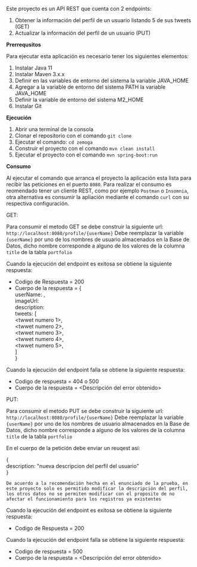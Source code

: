 Este proyecto es un API REST que cuenta con 2 endpoints:

1. Obtener la información del perfil de un usuario listando 5 de sus tweets (GET)
2. Actualizar la información del perfil de un usuario (PUT)

**Prerrequsitos**

Para ejecutar esta aplicación es necesario tener los siguientes elementos:

1. Instalar Java 11
2. Instalar Maven 3.x.x
3. Definir en las variables de entorno del sistema la variable JAVA_HOME
4. Agregar a la variable de entorno del sistema PATH la variable JAVA_HOME
5. Definir la variable de entorno del sistema M2_HOME
6. Instalar Git


**Ejecución**

1. Abrir una terminal de la consola
2. Clonar el repositorio con el comando `git clone`
3. Ejecutar el comando: `cd zemoga`
4. Construir el proyecto con el comando `mvn clean install`
5. Ejecutar el proyecto con el comando `mvn spring-boot:run`


**Consumo**

Al ejecutar el comando que arranca el proyecto la aplicación esta lista para recibir
las peticiones en el puerto `8080`. Para realizar el consumo es reomendado tener un 
cliente REST, como por ejemplo `Postman` o `Insomnia`, otra alternativa es consumir
la apliación mediante el comando `curl` con su respectiva configuración.

GET:

Para consumir el metodo GET se debe construir la siguiente url: `http://localhost:8080/profile/{userName}`
Debe reemplazar la variable `{userName}` por uno de los nombres de usuario almacenados en la Base de Datos,
dicho nombre corresponde a alguno de los valores de la columna `title` de la tabla `portfolio`

Cuando la ejecución del endpoint es exitosa se obtiene la siguiente respuesta:

- Codigo de Respuesta = 200
- Cuerpo de la respuesta = {  
    userName: <nombre del usuario>,  
    imageUrl: <url de la imagen del perfil>    
    description: <descripcion del perfil del usuario>  
    tweets: [  
       <twwet numero 1>,  
       <twwet numero 2>,  
       <twwet numero 3>,  
       <twwet numero 4>,  
       <twwet numero 5>,  
    ]  
}


Cuando la ejecución del endpoint falla se obtiene la siguiente respuesta:

- Codigo de respuesta = 404 o 500
- Cuerpo de la respuesta = <Descripción del error obtenido>


PUT:

Para consumir el metodo PUT se debe construir la siguiente url: `http://localhost:8080/profile/{userName}`
Debe reemplazar la variable `{userName}` por uno de los nombres de usuario almacenados en la Base de Datos,
dicho nombre corresponde a alguno de los valores de la columna `title` de la tabla `portfolio`

En el cuerpo de la petición debe enviar un reuqest así:

{  
description: "nueva descripcion del perfil del usuario"  
}

`De acuerdo a la recomendación hecha en el enunciado de la prueba, en este proyecto solo es permitido
modificar la descripción del perfil, los otros datos no se permiten modificar con el proposito de no 
afectar el funcionamiento para los registros ya existentes`

Cuando la ejecución del endpoint es exitosa se obtiene la siguiente respuesta:

- Codigo de Respuesta = 200

Cuando la ejecución del endpoint falla se obtiene la siguiente respuesta:

- Codigo de respuesta = 500
- Cuerpo de la respuesta = <Descripción del error obtenido>





